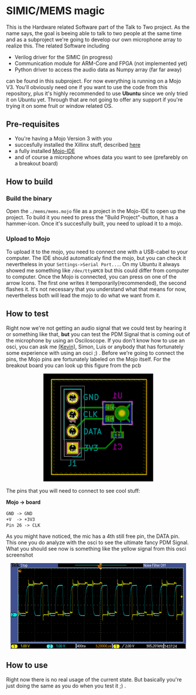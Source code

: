 # SIMIC/MEMS magic

This is the Hardware related Software part of the Talk to Two project. As the name says, the goal is beeing able to talk to two people at the same time and as a subproject we're going to develop our own microphone array to realize this. The related Software including

- Verilog driver for the SIMIC (in progress)
- Communication module for ARM-Core and FPGA (not implemented yet)
- Python driver to access the audio data as Numpy array (far far away)

can be found in this subproject. For now everything is running on a Mojo V3. You'll obviously need one if you want to use the code from this repository, plus it's highly recommended to use **Ubuntu** since we only tried it on Ubuntu yet. Through that are not going to offer any support if you're trying it on some fruit or window related OS.

## Pre-requisites
- You're having a Mojo Version 3 with you
- succesfully installed the Xillinx stuff, described [here](https://embeddedmicro.com/pages/installing-ise)
- a fully installed [Mojo-IDE](https://embeddedmicro.com/pages/mojo-IDE)
- and of course a microphone whoes data you want to see (prefarebly on a breakout board)

## How to build
### Build the binary
Open the `./mems/mems.mojo` file as a project in the Mojo-IDE to open up the project. To build it you need to press the "Build Project"-button, it has a hammer-icon. Once it's succesfully built, you need to upload it to a mojo.

### Upload to Mojo
To upload it to the mojo, you need to connect one with a USB-cabel to your computer. The IDE should automaticaly find the mojo, but you can check it nevertheless in your `Settings->Serial Port...`. On my Ubuntu it always showed me something like `/dev/ttyAMC0` but this could differ from computer to computer.
Once the Mojo is connected, you can press on one of the arrow Icons. The first one writes it temporarily(recommended), the second flashes it. It's not necessary that you understand what that means for now, nevertheless both will lead the mojo to do what we want from it.

## How to test
Right now we're not getting an audio signal that we could test by hearing it or something like that, **but** you can test the PDM Signal that is coming out of the microphone by using an Osciloscope. If you don't know how to use an osci, you can ask me [(Kevin)](kevinjust87@gmail.com), Simon, Luis or anybody that has fortunately some experience with using an osci ;) . Before we're going to connect the pins, the Mojo pins are fortunately labeled on the Mojo itself. For the breakout board you can look up this figure from the pcb

<p align="center">
  <img src="./images/breakout_board_pcb.png" width="300" title="screenshot from the PCB of the breakout board for the SIMICs">
</p>
The pins that you will need to connect to see cool stuff:

**Mojo -> board**

    GND -> GND
    +V  -> +3V3
    Pin 26 -> CLK

As you might have noticed, the mic has a 4th still free pin, the DATA pin. This one you do analyze with the osci to see the ultimate fancy PDM Signal. What you should see now is something like the yellow signal from this osci screenshot

<p align="center">
  <img src="./images/PDM_CLK_osci.PNG" title="PDM in yellow, CLK in blue">
</p>

## How to use
Right now there is no real usage of the current state. But basically you're just doing the same as you do when you test it ;) .

